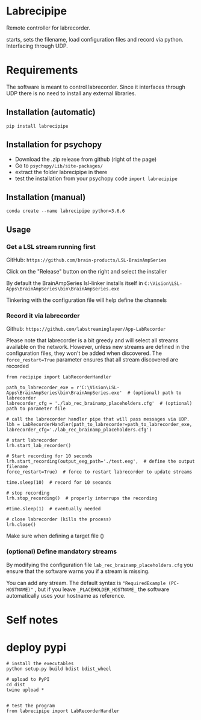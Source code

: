 # Labrecipipe

Remote controller for labrecorder.

starts, sets the filename, load configuration files and record via python. Interfacing through UDP.

# Requirements

The software is meant to control labrecorder. Since it interfaces through UDP there is no need to install any external libraries.

## Installation (automatic)

`pip install labrecipipe`

## Installation for psychopy

- Download the .zip release from github (right of the page)
- Go to `psychopy/Lib/site-packages/`
- extract the folder labrecipipe in there
- test the installation from your psychopy code `import labrecipipe`

## Installation (manual)

`conda create --name labrecipipe python=3.6.6`



## Usage

### Get a LSL stream running first

GitHub: `https://github.com/brain-products/LSL-BrainAmpSeries`

Click on the "Release" button on the right and select the installer

By default the BrainAmpSeries lsl-linker installs itself in `C:\Vision\LSL-Apps\BrainAmpSeries\bin\BrainAmpSeries.exe` 

Tinkering with the configuration file will help define the channels

### Record it via labrecorder

Github: `https://github.com/labstreaminglayer/App-LabRecorder` 

Please note that labrecorder is a bit greedy and will select all streams available on the network. However, unless new streams are defined in the configuration files, they won't be added when discovered. The `force_restart=True` parameter ensures that all stream discovered are recorded

```
from recipipe import LabRecorderHandler

path_to_labrecorder_exe = r'C:\Vision\LSL-Apps\BrainAmpSeries\bin\BrainAmpSeries.exe'  # (optional) path to labrecorder
labrecorder_cfg = './lab_rec_brainamp_placeholders.cfg'  # (optional) path to parameter file 

# call the labrecorder handler pipe that will pass messages via UDP.
lbh = LabRecorderHandler(path_to_labrecorder=path_to_labrecorder_exe, labrecorder_cfg='./lab_rec_brainamp_placeholders.cfg')

# start labrecorder
lrh.start_lab_recorder()

# Start recording for 10 seconds
lrh.start_recording(output_eeg_path='./test.eeg',  # define the output filename
force_restart=True)  # force to restart labrecorder to update streams

time.sleep(10)  # record for 10 seconds

# stop recording
lrh.stop_recording()  # properly interrups the recording

#time.sleep(1)  # eventually needed

# close labrecorder (kills the process)
lrh.close()
```

Make sure when defining a target file ()

### (optional) Define mandatory streams

By modifying the configuration file `lab_rec_brainamp_placeholders.cfg` you ensure that the software warns you if a stream is missing. 

You can add any stream. The default syntax is `"RequiredExample (PC-HOSTNAME)"` , but if you leave `_PLACEHOLDER_HOSTNAME_` the software automatically uses your hostname as reference.

  

# Self notes

# deploy pypi

```
# install the executables
python setup.py build bdist bdist_wheel

# upload to PyPI
cd dist
twine upload *


# test the program
from labrecipipe import LabRecorderHandler
```


